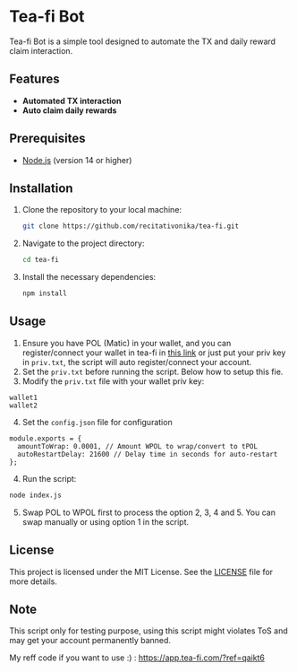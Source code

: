 # Tea-fi Bot
Tea-fi Bot is a simple tool designed to automate the TX and daily reward claim interaction.

## Features
- **Automated TX interaction**
- **Auto claim daily rewards**

## Prerequisites
- [Node.js](https://nodejs.org/) (version 14 or higher)

## Installation

1. Clone the repository to your local machine:
   ```bash
   git clone https://github.com/recitativonika/tea-fi.git
   ```
2. Navigate to the project directory:
   ```bash
   cd tea-fi
   ```
4. Install the necessary dependencies:
   ```bash
   npm install
   ```

## Usage

1. Ensure you have POL (Matic) in your wallet, and you can register/connect your wallet in tea-fi in [this link](https://app.tea-fi.com/?ref=qaikt6
   ) or just put your priv key in `priv.txt`, the script will auto register/connect your account.
2. Set the `priv.txt` before running the script. Below how to setup this fie.
3. Modify the `priv.txt` file with your wallet priv key:
```
wallet1
wallet2
```
4. Set the `config.json` file for configuration
```aiignore
module.exports = {
  amountToWrap: 0.0001, // Amount WPOL to wrap/convert to tPOL
  autoRestartDelay: 21600 // Delay time in seconds for auto-restart
};
```
4. Run the script:
```bash
node index.js
```
5. Swap POL to WPOL first to process the option 2, 3, 4 and 5. You can swap manually or using option 1 in the script.

## License
This project is licensed under the MIT License. See the [LICENSE](LICENSE) file for more details.

## Note
This script only for testing purpose, using this script might violates ToS and may get your account permanently banned.

My reff code if you want to use :) : https://app.tea-fi.com/?ref=qaikt6

